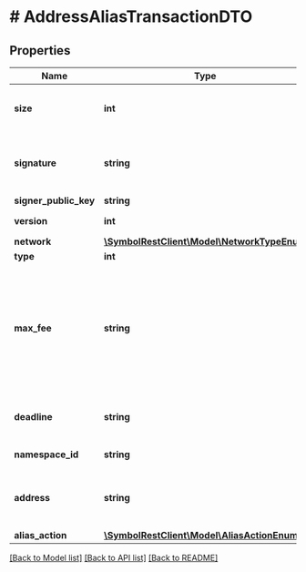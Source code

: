 # # AddressAliasTransactionDTO

## Properties

Name | Type | Description | Notes
------------ | ------------- | ------------- | -------------
**size** | **int** | A number that allows uint 32 values. |
**signature** | **string** | Entity&#39;s signature generated by the signer. |
**signer_public_key** | **string** | Public key. |
**version** | **int** | Entity version. |
**network** | [**\SymbolRestClient\Model\NetworkTypeEnum**](NetworkTypeEnum.md) |  |
**type** | **int** |  |
**max_fee** | **string** | Absolute amount. An amount of 123456789 (absolute) for a mosaic with divisibility 6 means 123.456789 (relative). |
**deadline** | **string** | Duration expressed in number of blocks. |
**namespace_id** | **string** | Namespace identifier. |
**address** | **string** | Address encoded using a 32-character set. |
**alias_action** | [**\SymbolRestClient\Model\AliasActionEnum**](AliasActionEnum.md) |  |

[[Back to Model list]](../../README.md#models) [[Back to API list]](../../README.md#endpoints) [[Back to README]](../../README.md)
